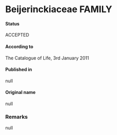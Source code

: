Beijerinckiaceae FAMILY
=======

#### Status
ACCEPTED

#### According to
The Catalogue of Life, 3rd January 2011

#### Published in
null

#### Original name
null

### Remarks
null
